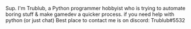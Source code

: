 Sup. I'm Trublub, a Python programmer hobbyist who is trying to automate boring stuff & make gamedev a quicker process.
if you need help  with python (or just chat) Best place to contact me is on discord: Trublub#5532
